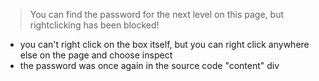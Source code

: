 > You can find the password for the next level on this page, but rightclicking has been blocked!
- you can't right click on the box itself, but you can right click anywhere else on the page and choose inspect
- the password was once again in the source code "content" div

